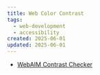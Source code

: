 ```yaml
---
title: Web Color Contrast
tags:
  - web-development
  - accessibility
created: 2025-06-01
updated: 2025-06-01
---
```


- [WebAIM Contrast Checker](https://webaim.org/resources/contrastchecker/) 